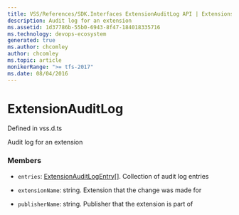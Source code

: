 ```yaml
---
title: VSS/References/SDK.Interfaces ExtensionAuditLog API | Extensions for Azure DevOps Services
description: Audit log for an extension
ms.assetid: 1d37786b-55b0-6943-8f47-184018335716
ms.technology: devops-ecosystem
generated: true
ms.author: chcomley
author: chcomley
ms.topic: article
monikerRange: ">= tfs-2017"
ms.date: 08/04/2016
---
```


# ExtensionAuditLog

Defined in vss.d.ts

Audit log for an extension

### Members

- `entries`: [ExtensionAuditLogEntry](../../../VSS/References/SDK_Interfaces/ExtensionAuditLogEntry.md)[]. Collection of audit log entries

- `extensionName`: string. Extension that the change was made for

- `publisherName`: string. Publisher that the extension is part of
